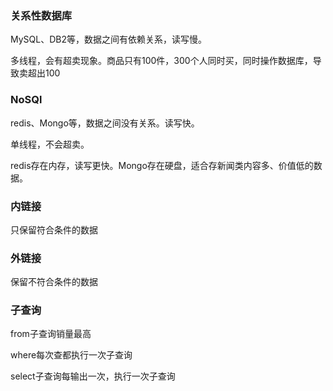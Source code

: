 ### 关系性数据库
MySQL、DB2等，数据之间有依赖关系，读写慢。

多线程，会有超卖现象。商品只有100件，300个人同时买，同时操作数据库，导致卖超出100

### NoSQl
redis、Mongo等，数据之间没有关系。读写快。

单线程，不会超卖。

redis存在内存，读写更快。Mongo存在硬盘，适合存新闻类内容多、价值低的数据。


### 内链接
只保留符合条件的数据

### 外链接
保留不符合条件的数据

### 子查询
from子查询销量最高

where每次查都执行一次子查询

select子查询每输出一次，执行一次子查询